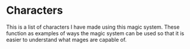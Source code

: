 # Characters
This is a list of characters I have made using this magic system. These function as examples of ways the magic system can be used so that it is easier to understand what mages are capable of.